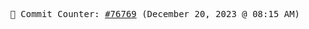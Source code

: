 <p align="center">
    <samp>
        📮 Commit Counter: <a href="https://github.com/Javascript-void0/Javascript-void0/commits/main">#76769</a> (December 20, 2023 @ 08:15 AM)
    </samp>
</p>